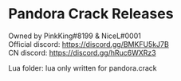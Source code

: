 # Pandora Crack Releases
Owned by PinkKing#8199 & NiceL#0001 \
Official discord: https://discord.gg/BMKFU5kJ7B \
CN discord: https://discord.gg/hRuc6WXRz3

Lua folder: lua only written for pandora.crack
